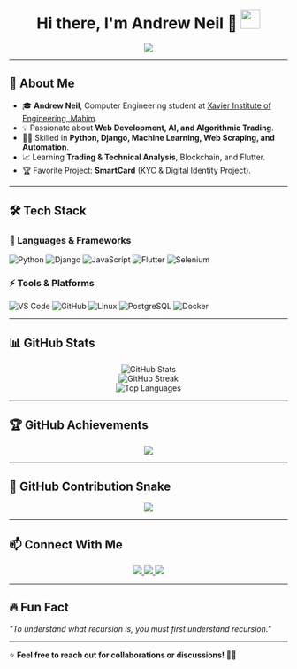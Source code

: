 <h1 align="center">
  Hi there, I'm Andrew Neil 👋  
  <img src="https://media.giphy.com/media/hvRJCLFzcasrR4ia7z/giphy.gif" width="35px">
</h1>

<p align="center">
  <img src="https://readme-typing-svg.herokuapp.com?font=Fira+Code&weight=600&size=22&pause=1000&color=blue&center=true&vCenter=true&width=550&lines=Computer+Engineering+Student;AI+%26+Web+Development+Enthusiast;Learning+Trading+%26+Technical+Analysis;Blockchain+%26+Flutter+Explorer;Python+%7C+Django+%7C+Machine+Learning+🚀" />
</p>

---

## 🚀 About Me  
- 🎓 **Andrew Neil**, Computer Engineering student at [Xavier Institute of Engineering, Mahim](https://www.xavier.ac.in/).  
- 💡 Passionate about **Web Development, AI, and Algorithmic Trading**.  
- 👨‍💻 Skilled in **Python, Django, Machine Learning, Web Scraping, and Automation**.  
- 📈 Learning **Trading & Technical Analysis**, Blockchain, and Flutter.  
- 🏆 Favorite Project: **SmartCard** (KYC & Digital Identity Project).  

---

## 🛠️ Tech Stack  

### 🚀 Languages & Frameworks  
![Python](https://img.shields.io/badge/Python-3776AB?style=for-the-badge&logo=python&logoColor=white)
![Django](https://img.shields.io/badge/Django-092E20?style=for-the-badge&logo=django&logoColor=white)
![JavaScript](https://img.shields.io/badge/JavaScript-F7DF1E?style=for-the-badge&logo=javascript&logoColor=black)
![Flutter](https://img.shields.io/badge/Flutter-02569B?style=for-the-badge&logo=flutter&logoColor=white)
![Selenium](https://img.shields.io/badge/Selenium-43B02A?style=for-the-badge&logo=selenium&logoColor=white)

### ⚡ Tools & Platforms  
![VS Code](https://img.shields.io/badge/VS%20Code-007ACC?style=for-the-badge&logo=visual-studio-code&logoColor=white)
![GitHub](https://img.shields.io/badge/GitHub-181717?style=for-the-badge&logo=github&logoColor=white)
![Linux](https://img.shields.io/badge/Linux-FCC624?style=for-the-badge&logo=linux&logoColor=black)
![PostgreSQL](https://img.shields.io/badge/PostgreSQL-336791?style=for-the-badge&logo=postgresql&logoColor=white)
![Docker](https://img.shields.io/badge/Docker-2496ED?style=for-the-badge&logo=docker&logoColor=white)

---

## 📊 GitHub Stats  
<p align="center">
  <img src="https://github-readme-stats.vercel.app/api?username=smmsa1912&show_icons=true&theme=tokyonight" alt="GitHub Stats" />
  <br>
  <img src="https://github-readme-streak-stats.herokuapp.com/?user=smmsa1912&theme=tokyonight" alt="GitHub Streak" />
  <br>
  <img src="https://github-readme-stats.vercel.app/api/top-langs/?username=smmsa1912&layout=compact&theme=tokyonight" alt="Top Languages" />
</p>

---

## 🏆 GitHub Achievements  
<p align="center">
  <img src="https://github-profile-trophy.vercel.app/?username=smmsa1912&theme=radical&no-frame=true&column=4">
</p>

---

## 🐍 GitHub Contribution Snake  
<p align="center">
  <img src="https://github.com/smmsa1912/smmsa1912/blob/output/github-contribution-grid-snake.svg">
</p>

---

## 📫 Connect With Me  
<p align="center">
  <a href="https://www.linkedin.com/in/andrew-neil-santhana-muthu-48aa912b2/" target="_blank">
    <img src="https://img.shields.io/badge/LinkedIn-0A66C2?style=for-the-badge&logo=linkedin&logoColor=white">
  </a>
  <a href="https://github.com/smmsa1912" target="_blank">
    <img src="https://img.shields.io/badge/GitHub-181717?style=for-the-badge&logo=github&logoColor=white">
  </a>
  <a href="https://www.instagram.com/smmsa_1912/#" target="_blank">
    <img src="https://img.shields.io/badge/Instagram-E4405F?style=for-the-badge&logo=instagram&logoColor=white">
  </a>
</p>

---

## 🔥 Fun Fact  
*"To understand what recursion is, you must first understand recursion."*  

---

⭐ **Feel free to reach out for collaborations or discussions! 🚀🔥**  
